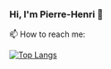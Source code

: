 ### Hi, I'm Pierre-Henri 👋

📫 How to reach me:

[![Top Langs](https://github-readme-stats.vercel.app/api/top-langs/?username=PHBasin)](https://github.com/PHBasin/github-readme-stats)
